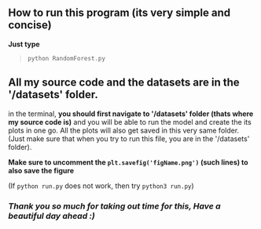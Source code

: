 ## How to run this program (its very simple and concise)<br>
**Just type**
>`python RandomForest.py`

## All my source code and the datasets are in the '/datasets' folder.

in the terminal, **you should first navigate to '/datasets' folder (thats where my source code is)** and you will be able to run the model and create the its plots in one go. All the plots will also get saved in this very same folder. (Just make sure that when you try to run this file, you are in the '/datasets' folder). 

**Make sure to uncomment the `plt.savefig('figName.png')` (such lines) to also save the figure**

(If `python run.py` does not work, then try `python3 run.py`)

### *Thank you so much for taking out time for this, Have a beautiful day ahead :)*